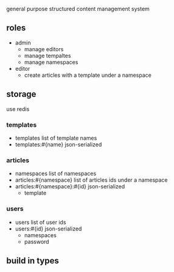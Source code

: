 general purpose structured content management system

## roles

- admin
    - manage editors
    - manage tempaltes
    - manage namespaces
- editor
    - create articles with a template under a namespace

## storage

use redis

### templates

- templates list of template names
- templates:#{name} json-serialized

### articles

- namespaces list of namespaces
- articles:#{namespace} list of articles ids under a namespace
- articles:#{namespace}:#{id} json-serialized
  - template

### users

- users list of user ids
- users:#{id} json-serialized
  - namespaces 
  - password

## build in types


